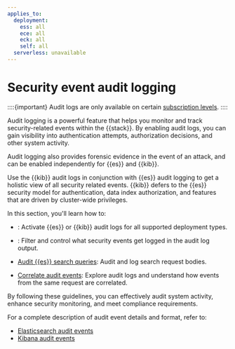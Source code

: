 ```yaml
---
applies_to:
  deployment:
    ess: all
    ece: all
    eck: all
    self: all
  serverless: unavailable
---
```

# Security event audit logging

::::{important}
Audit logs are only available on certain [subscription levels](https://www.elastic.co/subscriptions).
::::

Audit logging is a powerful feature that helps you monitor and track security-related events within the {{stack}}. By enabling audit logs, you can gain visibility into authentication attempts, authorization decisions, and other system activity.

Audit logging also provides forensic evidence in the event of an attack, and can be enabled independently for {{es}} and {{kib}}.

Use the {{kib}} audit logs in conjunction with {{es}} audit logging to get a holistic view of all security related events. {{kib}} defers to the {{es}} security model for authentication, data index authorization, and features that are driven by cluster-wide privileges.

In this section, you'll learn how to:

* [](./enabling-audit-logs.md): Activate {{es}} or {{kib}} audit logs for all supported deployment types.

* [](./configuring-audit-logs.md): Filter and control what security events get logged in the audit log output.

* [Audit {{es}} search queries](./auditing-search-queries.md): Audit and log search request bodies. 

* [Correlate audit events](./correlating-kibana-elasticsearch-audit-logs.md): Explore audit logs and understand how events from the same request are correlated.

By following these guidelines, you can effectively audit system activity, enhance security monitoring, and meet compliance requirements.

For a complete description of audit event details and format, refer to:

* [Elasticsearch audit events](asciidocalypse://docs/elasticsearch/docs/reference/elasticsearch/elasticsearch-audit-events.md)
* [Kibana audit events](asciidocalypse://docs/kibana/docs/reference/kibana-audit-events.md)
